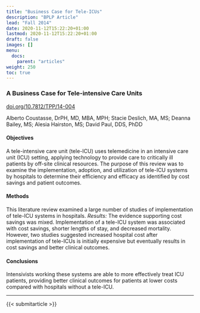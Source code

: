 ```yaml
---
title: "Business Case for Tele-ICUs"
description: "BPLP Article"
lead: "Fall 2014"
date: 2020-11-12T15:22:20+01:00
lastmod: 2020-11-12T15:22:20+01:00
draft: false
images: []
menu:
  docs:
    parent: "articles"
weight: 250
toc: true
---
```


### A Business Case for Tele-intensive Care Units

[doi.org/10.7812/TPP/14-004](https://doi.org/10.7812/TPP/14-004)

Alberto Coustasse, DrPH, MD, MBA, MPH; 
Stacie Deslich, MA, MS; 
Deanna Bailey, MS; 
Alesia Hairston, MS; 
David Paul, DDS, PhDD

#### Objectives
A tele-intensive care unit (tele-ICU) uses telemedicine in an intensive care unit (ICU) setting, applying technology to provide care to critically ill patients by off-site clinical resources. The purpose of this review was to examine the implementation, adoption, and utilization of tele-ICU systems by hospitals to determine their efficiency and efficacy as identified by cost savings and patient outcomes. 

#### Methods
This literature review examined a large number of studies of implementation of tele-ICU systems in hospitals. *Results:* The evidence supporting cost savings was mixed. Implementation of a tele-ICU system was associated with cost savings, shorter lengths of stay, and decreased mortality. However, two studies suggested increased hospital cost after implementation of tele-ICUs is initially expensive but eventually results in cost savings and better clinical outcomes.

#### Conclusions 
Intensivists working these systems are able to more effectively treat ICU patients, providing better clinical outcomes for patients at lower costs compared with hospitals without a tele-ICU.

-----------------------------------------------

{{< submitarticle >}}
